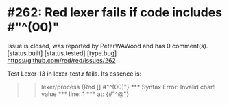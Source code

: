 
#262: Red lexer fails if code includes #"^(00)"
================================================================================
Issue is closed, was reported by PeterWAWood and has 0 comment(s).
[status.built] [status.tested] [type.bug]
<https://github.com/red/red/issues/262>

Test Lexer-13 in lexer-test.r fails. Its essence is:

> > lexer/process {Red [] #"^(00)"}
> > **\* Syntax Error: Invalid char! value
> > **\* line: 1
> > **\* at: {#"^@"}



